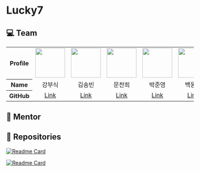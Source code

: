 # Lucky7

## :computer: Team

<table>
  <tr align="center">
    <th>Profile</th>
    <td>
      <img src="https://avatars.githubusercontent.com/u/72724785?v=4" width="80" alt=""/>
    </td>
    <td>
      <img src="https://avatars.githubusercontent.com/u/118897208?v=4" width="80" alt=""/>
    </td>
    <td>
      <img src="https://avatars.githubusercontent.com/u/80397007?v=4" width="80" alt=""/>
    </td>
    <td>
      <img src="https://avatars.githubusercontent.com/u/134957895?v=4" width="80" alt=""/>
    </td>
    <td>
      <img src="https://avatars.githubusercontent.com/u/54105266?v=4" width="80" alt=""/>
    </td>
    <td>
      <img src="https://avatars.githubusercontent.com/u/180140997?v=4" width="80" alt=""/>
    </td>
    <td>
      <img src="https://avatars.githubusercontent.com/u/94730654?v=4" width="80" alt=""/>
    </td>
  </tr>
  <tr align="center">
    <th>Name</th>
    <td>강부식</td>
    <td>김송빈</td>
    <td>문찬희</td>
    <td>박준영</td>
    <td>백동호</td>
    <td>송영찬</td>
    <td>이동현</td>
  </tr>
  <tr align="center">
    <th>GitHub</th>
    <td><a href="https://github.com/once217">Link</a></td>
    <td><a href="https://github.com/Kimsongbeen">Link</a></td>
    <td><a href="https://github.com/HwangSlater">Link</a></td>
    <td><a href="https://github.com/jy37414">Link</a></td>
    <td><a href="https://github.com/st120712">Link</a></td>
    <td><a href="https://github.com/youngchan0510">Link</a></td>
    <td><a href="https://github.com/Rayhke">Link</a></td>
  </tr>
</table>

## :open_book: Mentor

## :telescope: Repositories

[![Readme Card](https://github-readme-stats.vercel.app/api/pin/?username=nhnacademy-aiot2-lucky7&repo=spring-cloud-gateway&theme=github_dark&hide_border=true)](https://github.com/nhnacademy-aiot2-lucky7/spring-cloud-gateway)

[![Readme Card](https://github-readme-stats.vercel.app/api/pin/?username=nhnacademy-aiot2-lucky7&repo=spring-cloud-eureka&theme=github_dark&hide_border=true)](https://github.com/nhnacademy-aiot2-lucky7/spring-cloud-eureka)

<!-- [![Readme Card](https://github-readme-stats.vercel.app/api/pin/?username=nhnacademy-aiot2-lucky7&repo=&theme=github_dark&hide_border=true)](https://github.com/nhnacademy-aiot2-lucky7/) -->
